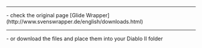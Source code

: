 <hr/>- check the original page [Glide Wrapper](http://www.svenswrapper.de/english/downloads.html)

<hr/>- or download the files and place them into your Diablo II folder